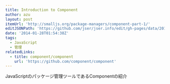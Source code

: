 ```yaml
---
title: Introduction to Component
author: azu
layout: post
itemUrl: 'http://smalljs.org/package-managers/component-part-1/'
editJSONPath: 'https://github.com/jser/jser.info/edit/gh-pages/data/2014/01/index.json'
date: '2014-01-28T01:54:38Z'
tags:
  - JavaScript
  - 管理
relatedLinks:
  - title: component/component
    url: 'https://github.com/component/component'
---
```

JavaScriptのパッケージ管理ツールであるComponentの紹介
